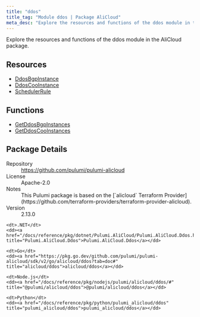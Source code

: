 ```yaml
---
title: "ddos"
title_tag: "Module ddos | Package AliCloud"
meta_desc: "Explore the resources and functions of the ddos module in the AliCloud package."
---
```


<!-- WARNING: this file was generated by Pulumi Docs Generator. -->
<!-- Do not edit by hand unless you're certain you know what you are doing! -->

Explore the resources and functions of the ddos module in the AliCloud package.

<h2 id="resources">Resources</h2>
<ul class="api">
    <li><a href="ddosbgpinstance" title="DdosBgpInstance"><span class="symbol resource"></span>DdosBgpInstance</a></li>
    <li><a href="ddoscooinstance" title="DdosCooInstance"><span class="symbol resource"></span>DdosCooInstance</a></li>
    <li><a href="schedulerrule" title="SchedulerRule"><span class="symbol resource"></span>SchedulerRule</a></li>
</ul>

<h2 id="functions">Functions</h2>
<ul class="api">
    <li><a href="getddosbgpinstances" title="GetDdosBgpInstances"><span class="symbol function"></span>GetDdosBgpInstances</a></li>
    <li><a href="getddoscooinstances" title="GetDdosCooInstances"><span class="symbol function"></span>GetDdosCooInstances</a></li>
</ul>

<h2 id="package-details">Package Details</h2>
<dl class="package-details">
	<dt>Repository</dt>
	<dd><a href="https://github.com/pulumi/pulumi-alicloud">https://github.com/pulumi/pulumi-alicloud</a></dd>
	<dt>License</dt>
	<dd>Apache-2.0</dd>
	<dt>Notes</dt>
	<dd>This Pulumi package is based on the [`alicloud` Terraform Provider](https://github.com/terraform-providers/terraform-provider-alicloud).</dd>
	<dt>Version</dt>
	<dd>2.13.0</dd>
</dl>



<dl class="tabular">

    <dt>.NET</dt>
    <dd><a href="/docs/reference/pkg/dotnet/Pulumi.AliCloud/Pulumi.AliCloud.Ddos.html" title="Pulumi.AliCloud.Ddos">Pulumi.AliCloud.Ddos</a></dd>

    <dt>Go</dt>
    <dd><a href="https://pkg.go.dev/github.com/pulumi/pulumi-alicloud/sdk/v2/go/alicloud/ddos?tab=doc#" title="alicloud/ddos">alicloud/ddos</a></dd>

    <dt>Node.js</dt>
    <dd><a href="/docs/reference/pkg/nodejs/pulumi/alicloud/ddos/#" title="@pulumi/alicloud/ddos">@pulumi/alicloud/ddos</a></dd>

    <dt>Python</dt>
    <dd><a href="/docs/reference/pkg/python/pulumi_alicloud/ddos" title="pulumi_alicloud/ddos">pulumi_alicloud/ddos</a></dd>

</dl>

